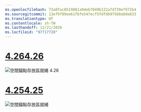 ```yaml
---
ms.openlocfilehash: 73a0fac8519881a9deb7049b122a7d739ef972b4
ms.sourcegitcommit: 13ef9f89ee61fbfe547ecf5fdfdb97560a0de833
ms.translationtype: HT
ms.contentlocale: zh-TW
ms.lasthandoff: 12/21/2020
ms.locfileid: "97717728"
---
```

# <a name="426"></a>[<span data-ttu-id="fdb30-101">4.26</span><span class="sxs-lookup"><span data-stu-id="fdb30-101">4.26</span></span>](#tab/426)

![空間錨點存放區就緒 4.26](../images/local-spatial-anchors-img-01.png)

# <a name="425"></a>[<span data-ttu-id="fdb30-103">4.25</span><span class="sxs-lookup"><span data-stu-id="fdb30-103">4.25</span></span>](#tab/425)

![空間錨點存放區就緒](../images/unreal-spatialanchors-store-ready.PNG)
